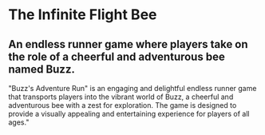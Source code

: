 # The Infinite Flight Bee

## An endless runner game where players take on the role of a cheerful and adventurous bee named Buzz. 

"Buzz's Adventure Run" is an engaging and delightful endless runner game that transports players into the vibrant world of Buzz, a cheerful and adventurous bee with a zest for exploration. The game is designed to provide a visually appealing and entertaining experience for players of all ages."
